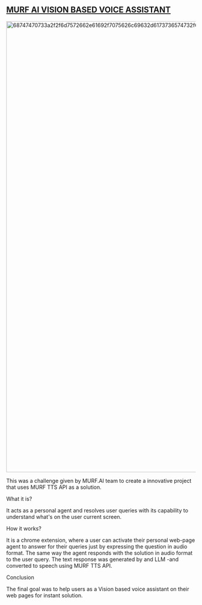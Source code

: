 ## [MURF AI VISION BASED VOICE ASSISTANT](https://murf.ai/)
<img width="4000" height="1200" alt="68747470733a2f2f6d7572662e61692f7075626c69632d6173736574732f686f6d652f4d7572665f4c6f676f2e706e67" src="https://github.com/user-attachments/assets/8f5da248-840a-4990-bd66-22527bf6bf51" />


This was a challenge given by MURF.AI team to create a innovative project that uses MURF TTS API as a solution. 



What it is?

It acts as a personal agent and resolves user queries with its capability to understand what's on the user current screen. 

How it works?

It is a chrome extension, where a user can activate their personal web-page agent to answer for their queries just by expressing the question in audio format. The same way the agent responds with the solution in audio format to the user query. 
The text response was generated by and LLM -and converted to speech using MURF TTS API. 

Conclusion

The final goal was to help users as a Vision based voice assistant on their web pages for instant solution. 

